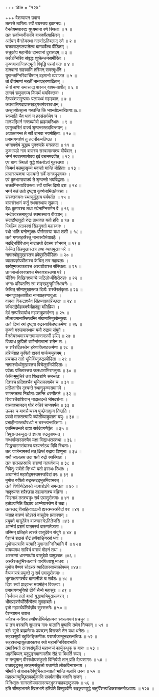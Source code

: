 +++
title = "१२४"

+++
वैशम्पायन उवाच  
ततस्ते त्वरिताः सर्वे त्रयस्त्रय इवाग्नयः ।  
वैनतेयमथारुह्य युध्यमाना रणे स्थिताः ॥ १ ॥  
ततः सर्वाण्यनीकानि बाणवर्षैरवाकिरन् ।  
अर्दयन् वैनतेयस्था नदन्तोऽतिबलाद् रणे ॥ २ ॥  
चक्रलाङ्गलपातैश्च बाणवर्षैश्च पीडितम् ।  
संचुकोप महानीकं दानवानां दुरासदम् ॥ ३ ॥  
कक्षेऽग्निरिव संवृद्धः शुष्केन्धनसमीरितः ।  
कृष्णबाणाग्निरुद्भूतो विवृद्धिं परमां गतः ॥ ४ ॥  
दानवानां सहस्राणि तस्मिन् समरमूर्धनि ।  
युगान्ताग्निरिवार्चिष्मान् दहमानो व्यराजत ॥ ५ ॥  
तां दीर्यमाणां महतीं नानाप्रहरणार्दिताम् ।  
सेनां बाणः समासाद्य वारयन् वाक्यमब्रवीत् ॥ ६ ॥  
लाघवं समुपागम्य किमर्थं भयविक्लवाः ।  
दैत्यवंशसमुन्पन्नाः पलायध्वं महाहवात् ॥ ७ ॥  
कवचासिगदाप्रासखड्गचर्मपरश्वधान् ।  
उत्सृज्योत्सृज्य गच्छन्ति किं भवन्तोऽन्तरिक्षगाः॥८॥  
स्वजातिं चैव भावं च हरसंसर्गमेव च ।  
मानयद्भिर्न गन्तव्यमेषो ह्यहमवस्थितः ॥ ९ ॥  
एवमुच्चरितं वाक्यं शृण्वन्तस्तदचिन्तयन् ।  
अपाक्रामन्त ते सर्वे दानवा भयमोहिताः ॥ १० ॥  
प्रमाथगणशेषं तु तदनीकमतिष्ठत ।  
भग्नावशेषं युद्धाय पुनश्चक्रे मनस्तदा ॥ ११ ॥  
कुम्भाण्डो नाम बाणस्य सस्वामात्यश्च वीर्यवान् ।  
भग्नं स्वबलमालोक्य इदं वचनमब्रवीत् ॥ १२ ॥  
एष बाणः स्थितो युद्धे शंकरोऽयं गुहस्तथा ।  
किमर्थं बलमुत्सृज्य भवन्तो यान्ति मोहिताः ॥ १३ ॥  
प्राणांस्त्यक्त्वा पलायन्ते सर्वे दानवपुङ्गवाः ।  
एवं कुम्भाण्डवाक्यं ते शृण्वन्तो भयविह्वलाः ।  
चक्राग्निभयवित्रस्ताः सर्वे यान्ति दिशो दश ॥ १४ ॥  
भग्नं बलं ततो दृष्ट्वा कृष्णेनामिततेजसा ।  
संरक्तनयनः स्थाणुर्युद्धाय पर्यवर्तत ॥ १५ ॥  
बाणसंरक्षणं कर्तुं रथमास्थाय सुप्रभम् ।  
देवः कुमारश्च तथा रथेनाग्निसमेन वै ॥ १६ ॥  
नन्दीश्वरसमायुक्तं रथमास्थाय वीर्यवान् ।  
संदष्टौष्ठपुटो रुद्रः प्राधावत यतो हरिः ॥ १७ ॥  
पिबन्निव तदाकाशं सिंहयुक्तो महास्वनः ।  
रथो भाति घनोन्मुक्तः पौर्णमास्यां यथा शशी ॥ १८॥  
ततो गणसहस्रैस्तु नानारूपैर्भयावहैः ।  
नदद्भिर्विविधान् नादान्रथो देवस्य शोभयन् ॥ १९॥  
केचित् सिंहमुखास्तत्र तथा व्याघ्रमुखाः परे ।  
नागाश्वोष्ट्रमुखास्तत्र प्रवेपुरतिपीडिताः ॥ २० ॥  
व्यालयज्ञोपवीताश्च केचित् तत्र महाबलाः ।  
खरोष्ट्रगजवक्त्राश्च अश्वग्रीवाश्च संस्थिताः ॥ २१ ॥  
छागमार्जारवक्त्राश्च मेषवक्त्रास्तथा परे ।  
चीरिणः शिखिनश्चान्ये जटिलोर्ध्वशिरोरुहाः ॥ २२ ॥  
भग्नाः परिपतन्ति स्म शङ्खदुन्दुभिनिःस्वनैः ।  
केचित् सौम्यमुखास्तत्र दिव्यैः शस्त्रैरलंकृताः॥ २३ ॥  
नानापुष्पकृतापीडा नानाप्रहरणायुधाः ।  
वामना विकटाश्चैव सिंहव्याघ्रपरिच्छदाः ॥ २४ ॥  
रुधिराद्रैर्महावक्त्रैर्महादंष्ट्रा बलिप्रियाः ।  
देवं सम्परिवार्याथ महाशत्रुप्रमर्दनम् ॥ २५ ॥  
लीलायमानास्तिष्ठन्ति संग्रामाभिमुखोन्मुखाः ।  
ततो दिव्यं रथं दृष्ट्वा रुद्रस्याक्लिष्टकर्मणः ॥ २६ ॥  
कृष्णो गरुडमास्थाय ययौ रुद्राय संयुगे ।  
वैनतेयस्थमास्यन्तमायान्तमग्रणी हरिम् ॥ २७ ॥  
विव्याध कुपितो बाणैर्नाराचानां शतेन सः ।  
स शरैरर्दितस्तेन हरेणाक्लिष्टकर्मणा ॥ २८ ॥  
हरिर्जग्राह कुपितो ह्यस्त्रं पार्जन्यमुत्तमम् ।  
प्रचचाल ततो भूमिर्विष्णुरुद्रप्रपीडिता ॥ २९ ॥  
नागाश्चोर्ध्वमुखास्तत्र विचेलुरभिपीडिताः ।  
पर्वताः पतितास्तत्र जलधाराभिराप्लुताः ॥ ३० ॥  
केचिन्मुमुचिरे तत्र शिखराणि समन्ततः ।  
दिशश्च प्रदिशश्चैव भूमिराकाशमेव च ॥ ३१ ॥  
प्रदीप्तानीव दृश्यन्ते स्थाणुकृष्णसमागमे ।  
समन्ततश्च निर्घाताः पतन्ति धरणीतले ॥ ३२ ॥  
शिवाश्चैवाशिवान् नादान्नदन्ते भीमदर्शनाः ।  
वासवश्चानदन् घोरं रुधिरं चाप्यवर्षत ॥ ३३ ॥  
उल्का च बाणसैन्यस्य पुच्छेनावृत्य तिष्ठति ।  
प्रववौ मारुतश्चापि ज्योतींष्याकुलतां ययुः ॥ ३४ ॥  
प्रभाहीनास्तथौषध्यो न चरन्त्यन्तरिक्षगाः ।  
एतस्मिन्नन्तरे ब्रह्मा सर्वदेवगणैर्वृतः ॥ ३५ ॥  
त्रिपुरान्तकमुद्यन्तं ज्ञात्वा रुद्रमुपागमत् ।  
गन्धर्वाप्सरसश्चैव यक्षा विद्याधरास्तथा ॥ ३६ ॥  
सिद्धचारणसंघाश्च पश्यन्तोऽथ दिवि स्थिताः।  
ततः पार्जन्यमस्त्रं तत् क्षिप्तं रुद्राय विष्णुना ॥ ३७ ॥  
ययौ ज्वलन्नथ तदा यतो रुद्रो रथस्थितः ।  
ततः शतसहस्राणि शराणां नतपर्वणाम् ॥ ३८ ॥  
निपेतुः सर्वतो दिग्भ्यो यतो हररथः स्थितः ।  
अथाग्नेयं महारौद्रमस्त्रमस्त्रविदां वरः ॥ ३९ ॥  
मुमोच रुषितो रुद्रस्तदद्भुतमिवाभवत् ।  
ततो विशीर्णदेहास्ते चत्वारोऽपि समन्ततः ॥ ४० ॥  
नादृश्यन्त शरैश्छन्ना दह्यमानाश्च वह्निना ।  
सिंहनादं ततश्चक्रुः सर्व एवासुरोत्तमाः ॥ ४१ ॥  
हतोऽयमिति विज्ञाय आग्नेयास्त्रेण वै तदा।  
ततस्तद् विसहित्वाऽऽजौ ह्यस्त्रमस्त्रविदां वरः ॥४२ ॥  
जग्राह वारुणं सोऽस्त्रं वासुदेवः प्रतापवान् ।  
प्रयुक्ते वासुदेवेन वारुणास्त्रेऽतितेजसि ॥४३ ॥  
आग्नेयं प्रशमं यातमस्त्रं वारुणतेजसा ।  
तस्मिन् प्रतिहते त्वस्त्रे वासुदेवेन संयुगे ॥ ४४ ॥  
पैशाचं राक्षसं रौद्रं तथैवाङ्गिरसं भवः ।  
मुमोचास्त्राणि चत्वारि युगान्ताग्निनिभानि वै ॥ ४५॥  
वायव्यमथ सावित्रं वासवं मोहनं तथा ।  
अस्त्राणां धारणार्थाय वासुदेवो व्यमुञ्चत ॥४६ ॥  
अस्त्रैश्चतुर्भिश्चत्वारि वारयित्वाशु माधवः ।  
मुमोच वैष्णवं सोऽस्त्रं व्यादितास्यान्तकोपमम् ॥४७॥  
वैष्णवास्त्रं प्रयुक्ते तु सर्व एवासुरोत्तमाः ।  
भूतयक्षगणश्चैव बाणानीकं च सर्वशः ॥ ४८ ॥  
दिशः सर्वा प्राद्रवन्त भयमोहेन विक्लवाः ।  
प्रमाथगणभूयिष्ठे दीर्णे सैन्ये महासुरः ॥ ४९ ॥  
निर्जगाम ततो बाणो युद्धायाभिमुखस्त्वरन् ।  
भीमप्रहरणैर्घोरैर्दैत्यैश्च सुमहाबलैः।  
वृतो महारथैर्वीरैर्वज्रीव सुरसत्तमैः ॥ ५० ॥  
वैशम्पायन उवाच  
जपैश्च मन्त्रैश्च तथौषधीभिर्महात्मनः स्वस्त्ययनं प्रचक्रुः ।  
स तत्र वस्त्राणि शुभाश्च गावः फलानि पुष्पाणि तथैव निष्कान् ॥ ५१ ॥  
बलेः सुतो ब्राह्मणेभ्यः प्रयच्छन् विराजते तेन यथा धनेशः ।  
सहस्रसूर्यो बहुकिङ्किणीकः परार्घ्यजाम्बूनदरत्नचित्रः ॥ ५२ ॥  
सहस्रचन्द्रायुततारकश्च रथो महानग्निरिवावभाति ।  
तमास्थितो दानवसंगृहीतं महाध्वजं कार्मुकधृक् स बाणः ॥ ५३ ॥  
उद्वर्तयिष्यन् यदुपुङ्गवानामतीव रौद्रं स बिभर्ति रूपम् ।  
स मन्युमान् वीररथौघसंकुलो विनिर्ययौ तान् प्रति दैत्यसागरः ॥ ५४ ॥  
वातप्रवृद्धस्तु तरङ्गसंकुलो यथार्णवो लोकविनाशनाय ।  
भीमानि संत्रासकरैर्वपुर्भिस्तान्यग्रतो भान्ति बलानि तस्य ॥ ५५ ॥  
महारथान्युच्छ्रितकार्मुकाणि सपर्वतानीव वनानि राजन् ।  
विनिःसृतः सागरतोयवासादत्यद्भुतश्चाहवद्रष्टुकामः ॥ ५६ ॥  
इति श्रीमहाभारते खिलभागे हरिवंशे विष्णुपर्वणि रुद्रकृष्णयुद्धे चतुर्विंशत्यधिकशततमोऽध्यायः ॥ १२४ ॥